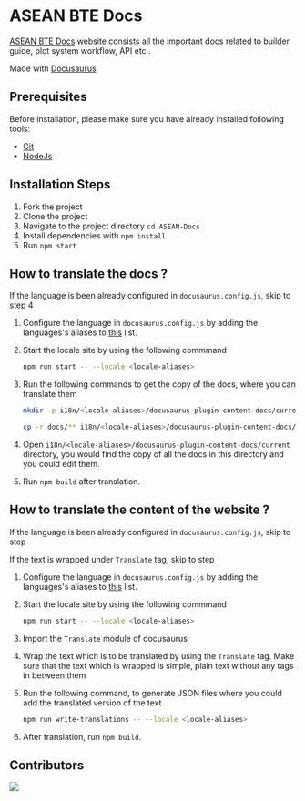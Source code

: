 # ASEAN BTE Docs

[ASEAN BTE Docs](https://asean-docs.netlify.app) website consists all the important docs related to builder guide, plot system workflow, API etc..

Made with [Docusaurus](https://docusaurus.io/)

## Prerequisites

Before installation, please make sure you have already installed following tools:

- [Git](https://git-scm.com/downloads)
- [NodeJs](https://nodejs.org/en/download/)

## Installation Steps

1. Fork the project
2. Clone the project
3. Navigate to the project directory `cd ASEAN-Docs`
4. Install dependencies with `npm install`
5. Run `npm start`

## How to translate the docs ?

If the language is been already configured in `docusaurus.config.js`, skip to step 4

1. Configure the language in `docusaurus.config.js` by adding the languages's aliases to [this](https://github.com/ASEAN-Build-The-Earth/ASEAN-Docs/blob/main/docusaurus.config.js#L117) list.
2. Start the locale site by using the following commmand 

   ```bash 
   npm run start -- --locale <locale-aliases>
   ```
3. Run the following commands to get the copy of the docs, where you can translate them
   
   ```bash
   mkdir -p i18n/<locale-aliases>/docusaurus-plugin-content-docs/current

   cp -r docs/** i18n/<locale-aliases>/docusaurus-plugin-content-docs/current
   ```

4. Open `i18n/<locale-aliases>/docusaurus-plugin-content-docs/current` directory, you would find the copy of all the docs in this directory and you could edit them.

5. Run `npm build` after translation.

## How to translate the content of the website ?

If the language is been already configured in `docusaurus.config.js`, skip to step 

If the text is wrapped under `Translate` tag, skip to step 

1. Configure the language in `docusaurus.config.js` by adding the languages's aliases to [this](https://github.com/ASEAN-Build-The-Earth/ASEAN-Docs/blob/main/docusaurus.config.js#L117) list.
2. Start the locale site by using the following commmand 

   ```bash 
   npm run start -- --locale <locale-aliases>
   ```
3. Import the `Translate` module of docusaurus
4. Wrap the text which is to be translated by using the `Translate` tag. Make sure that the text which is wrapped is simple, plain text without any tags in between them
5. Run the following command, to generate JSON files where you could add the translated version of the text 
   ```bash
   npm run write-translations -- --locale <locale-aliases>
   ```
6. After translation, run `npm build`.

## Contributors 

<a href="https://github.com/ASEAN-Build-The-Earth/ASEAN-Docs/graphs/contributors">
  <img src="https://contrib.rocks/image?repo=ASEAN-Build-The-Earth/ASEAN-Docs" />
</a>